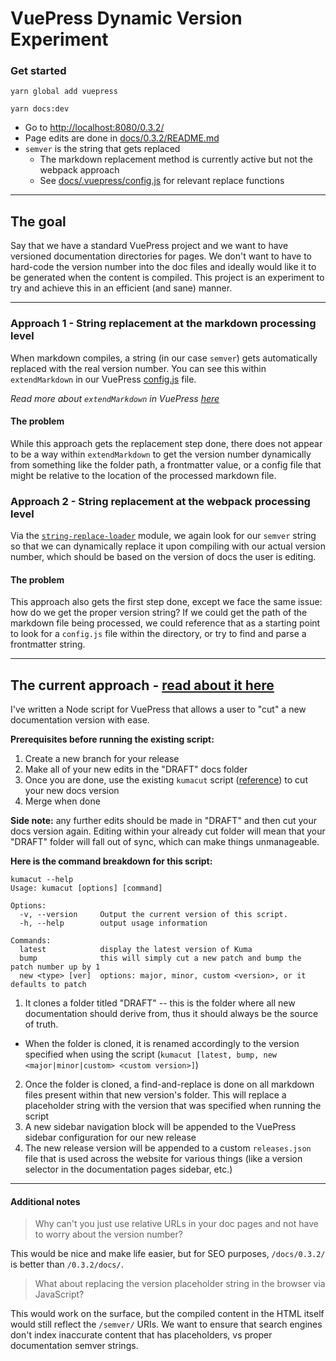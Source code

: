 # VuePress Dynamic Version Experiment

### Get started

```
yarn global add vuepress
```

```
yarn docs:dev
```

- Go to [http://localhost:8080/0.3.2/](http://localhost:8080/0.3.2/)
- Page edits are done in [docs/0.3.2/README.md](docs/0.3.2/README.md)
- `semver` is the string that gets replaced
  - The markdown replacement method is currently active but not the webpack approach
  - See [docs/.vuepress/config.js](docs/.vuepress/config.js) for relevant
    replace functions

---

## The goal
Say that we have a standard VuePress project and we want to have versioned
documentation directories for pages. We don't want to have to hard-code the
version number into the doc files and ideally would like it to be generated
when the content is compiled. This project is an experiment to try and achieve
this in an efficient (and sane) manner.

---

### Approach 1 - String replacement at the markdown processing level
When markdown compiles, a string (in our case `semver`) gets automatically
replaced with the real version number. You can see this within `extendMarkdown`
in our VuePress [config.js](docs/.vuepress/config.js) file.

*Read more about `extendMarkdown` in VuePress [here](https://vuepress.vuejs.org/config/#markdown-extendmarkdown)*

#### The problem
While this approach gets the replacement step done, there does not appear to be a way within 
`extendMarkdown` to get the version number dynamically from something like the 
folder path, a frontmatter value, or a config file that might be relative to
the location of the processed markdown file.

### Approach 2 - String replacement at the webpack processing level
Via the [`string-replace-loader`](https://github.com/Va1/string-replace-loader) 
module, we again look for our `semver` string so that we can dynamically replace
it upon compiling with our actual version number, which should be based on the 
version of docs the user is editing.

#### The problem
This approach also gets the first step done, except we face the same issue: how do we get
the proper version string? If we could get the path of the markdown file being
processed, we could reference that as a starting point to look for a `config.js`
file within the directory, or try to find and parse a frontmatter string.

---

## The current approach - [read about it here](https://github.com/kong/kuma-website#cutting-a-new-release)
I've written a Node script for VuePress that allows a user to "cut" a new
documentation version with ease.

**Prerequisites before running the existing script:**

1. Create a new branch for your release
2. Make all of your new edits in the "DRAFT" docs folder
3. Once you are done, use the existing `kumacut` script ([reference](https://github.com/kong/kuma-website#cutting-a-new-release)) to cut your
new docs version
4. Merge when done

**Side note:** any further edits should be made in "DRAFT" and then cut your
docs version again. Editing within your already cut folder will mean that your
"DRAFT" folder will fall out of sync, which can make things unmanageable.

**Here is the command breakdown for this script:**
```
kumacut --help
Usage: kumacut [options] [command]

Options:
  -v, --version     Output the current version of this script.
  -h, --help        output usage information

Commands:
  latest            display the latest version of Kuma
  bump              this will simply cut a new patch and bump the patch number up by 1
  new <type> [ver]  options: major, minor, custom <version>, or it defaults to patch
```

1. It clones a folder titled "DRAFT" -- this is the folder where all new
documentation should derive from, thus it should always be the source of truth.
  - When the folder is cloned, it is renamed accordingly to the version specified
    when using the script (`kumacut [latest, bump, new <major|minor|custom> <custom version>]`)
2. Once the folder is cloned, a find-and-replace is done on all markdown files
present within that new version's folder. This will replace a placeholder string
with the version that was specified when running the script
3. A new sidebar navigation block will be appended to the VuePress sidebar
configuration for our new release
4. The new release version will be appended to a custom `releases.json` file that
is used across the website for various things (like a version selector in the
documentation pages sidebar, etc.)

---

#### Additional notes

> Why can't you just use relative URLs in your doc pages and not have to worry about the version number?

This would be nice and make life easier, but for SEO purposes, `/docs/0.3.2/` is
better than `/0.3.2/docs/`.

> What about replacing the version placeholder string in the browser via JavaScript?

This would work on the surface, but the compiled content in the HTML itself
would still reflect the `/semver/` URIs. We want to ensure that search engines
don't index inaccurate content that has placeholders, vs proper documentation
semver strings.
